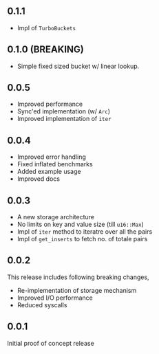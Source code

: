 ## 0.1.1

- Impl of `TurboBuckets`

## 0.1.0 (BREAKING)

- Simple fixed sized bucket w/ linear lookup.

## 0.0.5

- Improved performance
- Sync'ed implementation (w/ `Arc`)
- Improved implementation of `iter`

## 0.0.4

- Improved error handling
- Fixed inflated benchmarks
- Added example usage
- Improved docs

## 0.0.3

- A new storage architecture
- No limits on key and value size (till `u16::Max`)
- Impl of `iter` method to iteratre over all the pairs
- Impl of `get_inserts` to fetch no. of totale pairs

## 0.0.2

This release includes following breaking changes,

- Re-implementation of storage mechanism
- Improved I/O performance
- Reduced syscalls

## 0.0.1

Initial proof of concept release
